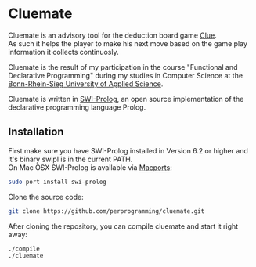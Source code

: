 Cluemate
========

Cluemate is an advisory tool for the deduction board game [Clue](http://en.wikipedia.org/wiki/Cluedo).  
As such it helps the player to make his next move based on the
game play information it collects continuosly.

Cluemate is the result of my participation in the course
"Functional and Declarative Programming" during my studies in
Computer Science at the [Bonn-Rhein-Sieg University of Applied Science](http://www.hochschule-bonn-rhein-sieg.de/en/Home.html).

Cluemate is written in [SWI-Prolog](http://www.swi-prolog.org/), an open source implementation of the declarative programming language Prolog.


Installation
------------

First make sure you have SWI-Prolog installed in Version 6.2 or higher and it's binary swipl is in the current PATH.  
On Mac OSX SWI-Prolog is available via [Macports](http://www.macports.org/):
```bash
sudo port install swi-prolog
```

Clone the source code:
```bash
git clone https://github.com/perprogramming/cluemate.git
```

After cloning the repository, you can compile cluemate and start it right away:
```bash
./compile
./cluemate
```